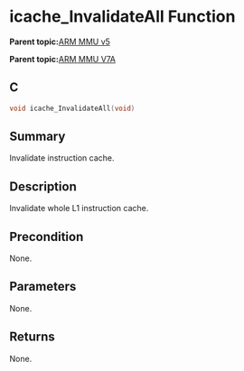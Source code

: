 # icache\_InvalidateAll Function

**Parent topic:**[ARM MMU v5](GUID-4F536925-04CE-4C63-B37F-8ADA32F53B56.md)

**Parent topic:**[ARM MMU V7A](GUID-E157A389-103B-46EE-94E3-AC91A40FEAE6.md)

## C

```c
void icache_InvalidateAll(void)
```

## Summary

Invalidate instruction cache.

## Description

Invalidate whole L1 instruction cache.

## Precondition

None.

## Parameters

None.

## Returns

None.

